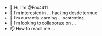 - 👋 Hi, I’m @Fox4411
- 👀 I’m interested in ... hacking desde termux
- 🌱 I’m currently learning ... pestesting
- 💞️ I’m looking to collaborate on ...
- 📫 How to reach me ...

<!---
Fox4411/Fox4411 is a ✨ special ✨ repository because its `README.md` (this file) appears on your GitHub profile.
You can click the Preview link to take a look at your changes.
--->
